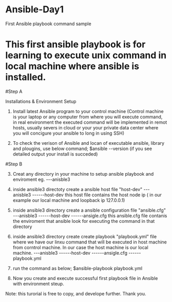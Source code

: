 # Ansible-Day1
First Ansible playbook command sample
# This first ansible playbook is for learning to execute unix command in local machine where ansible is installed. 

#Step A 

Installations & Environment Setup

1. Install latest Ansible program to your control machine 
(Control machine is your laptop or any computer from where you will execute command, in real environment the executed command will be implemented in remot hosts, usually severs in cloud or your your private data center where you will concigure your ansible to long in using SSH)

2. To check the verison of Ansible and locan of executable ansible, library and plougins, use below command; 
$ansible --version (if you see detailed output your install is succeded)

#Step B

3. Creat any directory  in your machine to setup ansible playbook and enviroment eg. 
        ---anisble3



4. inside ansible3 directoty create a ansible host file "host-dev"
        ---anisble3
        ------host-dev
        this host file contains the host node ip ( in our example our local machine and loopback ip 127.0.0.1)

5. inside ansible3 directory create a ansible configuration file "ansible.cfg"
        ---anisble3
        ------host-dev 
        ------ansigle.cfg 
        this ansible.cfg file contanis the enviroment that ansible look for executing the command in that directory

6. inside ansible3 directory create create playbook "playbook.yml" file where we have our linxu command that will be executed in host machine from 
corntrol machine. In our case the host machine is our local machine. 
        ---anisble3
        ------host-dev 
        ------ansigle.cfg
        ------playbook.yml 

7. run the command as below; 
        $ansible-playbook playbook.yml

8. Now you create and execute successful first playbook file in Ansible with environment steup. 

Note: this turorial is free to copy, and develope further. Thank you. 

